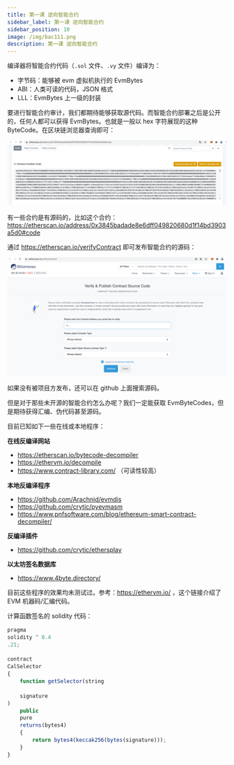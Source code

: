 ```yaml
---
title: 第一课 逆向智能合约
sidebar_label: 第一课 逆向智能合约
sidebar_position: 10
image: /img/bac111.png
description: 第一课 逆向智能合约
---
```


编译器将智能合约代码（`.sol` 文件、`.vy` 文件）编译为：

* 字节码：能够被 evm 虚拟机执行的 EvmBytes
* ABI：人类可读的代码，JSON 格式
* LLL：EvmBytes 上一级的封装

要进行智能合约审计，我们都期待能够获取源代码。而智能合约部署之后是公开的，任何人都可以获得 EvmBytes。也就是一般以 hex 字符展现的这种 ByteCode。在区块链浏览器查询即可：

![image.png](assets/image-20221004093640-9agiskp.png)

有一些合约是有源码的，比如这个合约：https://etherscan.io/address/0x3845badade8e6dff049820680d1f14bd3903a5d0#code

通过 https://etherscan.io/verifyContract 即可发布智能合约的源码：

![image.png](assets/image-20221004093632-9yc9e0p.png)

如果没有被项目方发布，还可以在 github 上面搜索源码。

但是对于那些未开源的智能合约怎么办呢？我们一定能获取 EvmByteCodes，但是期待获得汇编、伪代码甚至源码。

目前已知如下一些在线或本地程序：

**在线反编译网站**

* https://etherscan.io/bytecode-decompiler
* https://ethervm.io/decompile
* https://www.contract-library.com/ （可读性较高）

**本地反编译程序**

* https://github.com/Arachnid/evmdis
* https://github.com/crytic/pyevmasm
* https://www.pnfsoftware.com/blog/ethereum-smart-contract-decompiler/

**反编译插件**

* https://github.com/crytic/ethersplay

**以太坊签名数据库**

* https://www.4byte.directory/

目前这些程序的效果均未测试过。参考：https://ethervm.io/ ，这个链接介绍了 EVM 机器码/汇编代码。

计算函数签名的 solidity 代码：

```js
pragma
solidity ^ 0.4
.21;

contract
CalSelector
{
    function getSelector(string

    signature
)
    public
    pure
    returns(bytes4)
    {
        return bytes4(keccak256(bytes(signature)));
    }
}
```


